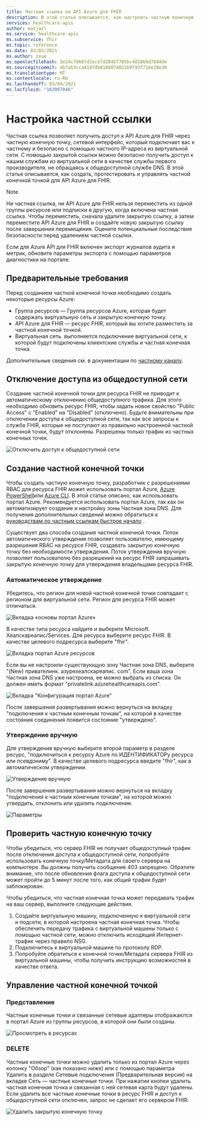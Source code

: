 ```yaml
---
title: Частная ссылка на API Azure для FHIR
description: В этой статье описывается, как настроить частную конечную точку для Azure API для FHIR Services.
services: healthcare-apis
author: matjazl
ms.service: healthcare-apis
ms.subservice: fhir
ms.topic: reference
ms.date: 03/03/2021
ms.author: zxue
ms.openlocfilehash: 5e24c7666fd2ece7d284b7705bc481866d7604de
ms.sourcegitcommit: 4b7a53cca4197db8166874831b9f93f716e38e30
ms.translationtype: MT
ms.contentlocale: ru-RU
ms.lasthandoff: 03/04/2021
ms.locfileid: "102097046"
---
```

# <a name="configure-private-link"></a>Настройка частной ссылки

Частная ссылка позволяет получить доступ к API Azure для FHIR через частную конечную точку, сетевой интерфейс, который подключает вас к частному и безопасно с помощью частного IP-адреса из виртуальной сети. С помощью закрытой ссылки можно безопасно получить доступ к нашим службам из виртуальной сети в качестве службы первого производителя, не обращаясь к общедоступной службе DNS. В этой статье описывается, как создать, протестировать и управлять частной конечной точкой для API Azure для FHIR.

>[!Note]
>Ни частная ссылка, ни API Azure для FHIR нельзя переместить из одной группы ресурсов или подписки в другую, когда включена частная ссылка. Чтобы переместить, сначала удалите закрытую ссылку, а затем переместите API Azure для FHIR и создайте новую закрытую ссылку после завершения перемещения. Оцените потенциальные последствия безопасности перед удалением частной ссылки.
>
>Если для Azure API для FHIR включен экспорт журналов аудита и метрик, обновите параметры экспорта с помощью параметров диагностики на портале.

## <a name="prerequisites"></a>Предварительные требования

Перед созданием частной конечной точки необходимо создать некоторые ресурсы Azure:

- Группа ресурсов — Группа ресурсов Azure, которая будет содержать виртуальную сеть и закрытую конечную точку.
- API Azure для FHIR — ресурс FHIR, который вы хотите разместить за частной конечной точкой.
- Виртуальная сеть. выполняется подключение виртуальной сети, к которой будут подключены клиентские службы и частная конечная точка.

Дополнительные сведения см. в документации по [частному каналу](../private-link/index.yml).

## <a name="disable-public-network-access"></a>Отключение доступа из общедоступной сети

Создание частной конечной точки для ресурса FHIR не приводит к автоматическому отключению общедоступного трафика. Для этого необходимо обновить ресурс FHIR, чтобы задать новое свойство "Public Access" с "Enabled" на "Disabled" (отключено). Будьте внимательны при отключении доступа к общедоступной сети, так как все запросы к службе FHIR, которые не поступают из правильно настроенной частной конечной точки, будут отклонены. Разрешены только трафик из частных конечных точек.

![Отключить доступ к общедоступной сети](media/private-link/private-link-disable.png)

## <a name="create-private-endpoint"></a>Создание частной конечной точки

Чтобы создать частную конечную точку, разработчик с разрешениями RBAC для ресурса FHIR может использовать портал Azure, [Azure PowerShell](../private-link/create-private-endpoint-powershell.md)или [Azure CLI](../private-link/create-private-endpoint-cli.md). В этой статье описано, как использовать портал Azure. Рекомендуется использовать портал Azure, так как он автоматизирует создание и настройку зоны Частная зона DNS. Для получения дополнительных сведений можно обратиться к [руководствам по частным ссылкам быстрое начало](../private-link/create-private-endpoint-portal.md) .

Существует два способа создания частной конечной точки. Поток автоматического утверждения позволяет пользователю, имеющему разрешения RBAC на ресурсе FHIR, создавать закрытую конечную точку без необходимости утверждения. Поток утверждения вручную позволяет пользователю без разрешений на ресурс FHIR запрашивать закрытую конечную точку для утверждения владельцами ресурса FHIR.

### <a name="auto-approval"></a>Автоматическое утверждение

Убедитесь, что регион для новой частной конечной точки совпадает с регионом для виртуальной сети. Регион для ресурса FHIR может отличаться.

![Вкладка «основы портал Azure»](media/private-link/private-link-portal2.png)

В качестве типа ресурса найдите и выберите Microsoft. Хеалскареапис/Services. Для ресурса выберите ресурс FHIR. В качестве целевого подресурса выберите "fhir".

![Вкладка портал Azure ресурсов](media/private-link/private-link-portal1.png)

Если вы не настроили существующую зону Частная зона DNS, выберите "(New) привателинк. азурехеалскареапис. com". Если ваша зона Частная зона DNS уже настроена, ее можно выбрать из списка. Он должен иметь формат "privatelink.azurehealthcareapis.com".

![Вкладка "Конфигурация портал Azure"](media/private-link/private-link-portal3.png)

После завершения развертывания можно вернуться на вкладку "подключения к частным конечным точкам", на которой в качестве состояния соединения появится состояние "утверждено".

### <a name="manual-approval"></a>Утверждение вручную

Для утверждения вручную выберите второй параметр в разделе ресурс, "подключиться к ресурсу Azure по ИДЕНТИФИКАТОРу ресурса или псевдониму". В качестве целевого подресурса введите "fhir", как в автоматическом утверждении.

![Утверждение вручную](media/private-link/private-link-manual.png)

После завершения развертывания можно вернуться на вкладку "подключения к частным конечным точкам", на которой можно утвердить, отклонить или удалить подключение.

![Параметры](media/private-link/private-link-options.png)

## <a name="test-private-endpoint"></a>Проверить частную конечную точку

Чтобы убедиться, что сервер FHIR не получает общедоступный трафик после отключения доступа к общедоступной сети, попробуйте использовать конечную точку/Метадата для своего сервера на компьютере. Вы должны получить сообщение 403 запрещено. Обратите внимание, что после обновления флага доступа к общедоступной сети может пройти до 5 минут после того, как общий трафик будет заблокирован.

Чтобы убедиться, что частная конечная точка может передавать трафик на ваш сервер, выполните следующие действия.

1. Создайте виртуальную машину, подключенную к виртуальной сети и подсети, в которой настроена частная конечная точка. Чтобы обеспечить передачу трафика с виртуальной машины только с помощью частной сети, можно отключить исходящий Интернет-трафик через правило NSG.
2. Подключитесь к виртуальной машине по протоколу RDP.
3. Попробуйте обратиться к конечной точке/Метадата сервера FHIR из виртуальной машины, чтобы получить инструкцию возможностей в качестве ответа.

## <a name="manage-private-endpoint"></a>Управление частной конечной точкой

### <a name="view"></a>Представление

Частные конечные точки и связанные сетевые адаптеры отображаются в портал Azure из группы ресурсов, в которой они были созданы.

![Просмотреть в ресурсах](media/private-link/private-link-view.png)

### <a name="delete"></a>DELETE

Частные конечные точки можно удалить только из портал Azure через колонку "Обзор" (как показано ниже) или с помощью параметра Удалить в разделе Сетевые подключения (Предварительная версия) на вкладке Сеть — частные конечные точки. При нажатии кнопки удалить частная конечная точка и связанная с ней сетевая карта будут удалены. Если удалить все частные конечные точки в ресурс FHIR и доступ к общедоступной сети отключен, запрос не сделает его сервером FHIR.

![Удалить закрытую конечную точку](media/private-link/private-link-delete.png)
